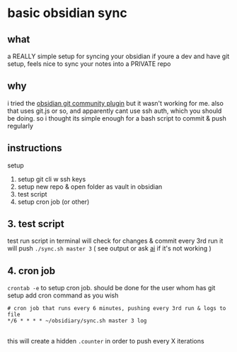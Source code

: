 
# basic obsidian sync

## what
a REALLY simple setup for syncing your obsidian
if youre a dev and have git setup, feels nice to sync your notes into a PRIVATE repo

## why
i tried the [obsidian git community plugin](https://github.com/denolehov/obsidian-git) but it wasn't working for me.
also that uses git.js or so, and apparently cant use ssh auth, which you should be doing.
so i thought its simple enough for a bash script to commit & push regularly


## instructions
setup
1. setup git cli w ssh keys 
2. setup new repo & open folder as vault in obsidian
3. test script
4. setup cron job (or other)

## 3. test script
test run script in terminal
will check for changes & commit
every 3rd run it will push
`./sync.sh master 3`
( see output or ask [ai](https://huggingface.co/chat/) if it's not working )

## 4. cron job
`crontab -e` to setup cron job. should be done for the user whom has git setup
add cron command as you wish

```
# cron job that runs every 6 minutes, pushing every 3rd run & logs to file
*/6 * * * * ~/obsidiary/sync.sh master 3 log
```

## 
this will create a hidden `.counter` in order to push every X iterations